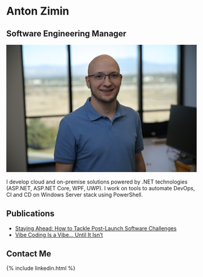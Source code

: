 # Anton Zimin

## Software Engineering Manager

![](Anton.jpg)

I develop cloud and on-premise solutions powered by .NET technologies (ASP.NET, ASP.NET Core, WPF, UWP). I work on tools to automate DevOps, CI and CD on Windows Server stack using PowerShell.

## Publications

- [Staying Ahead: How to Tackle Post-Launch Software Challenges](https://www.saritasa.com/insights/staying-ahead-how-to-tackle-post-launch-software-challenges)
- [Vibe Coding Is a Vibe… Until It Isn’t](https://medium.com/@saritasa/vibe-coding-is-a-vibe-until-it-isnt-956d386acddc)

## Contact Me

{% include linkedin.html %}

